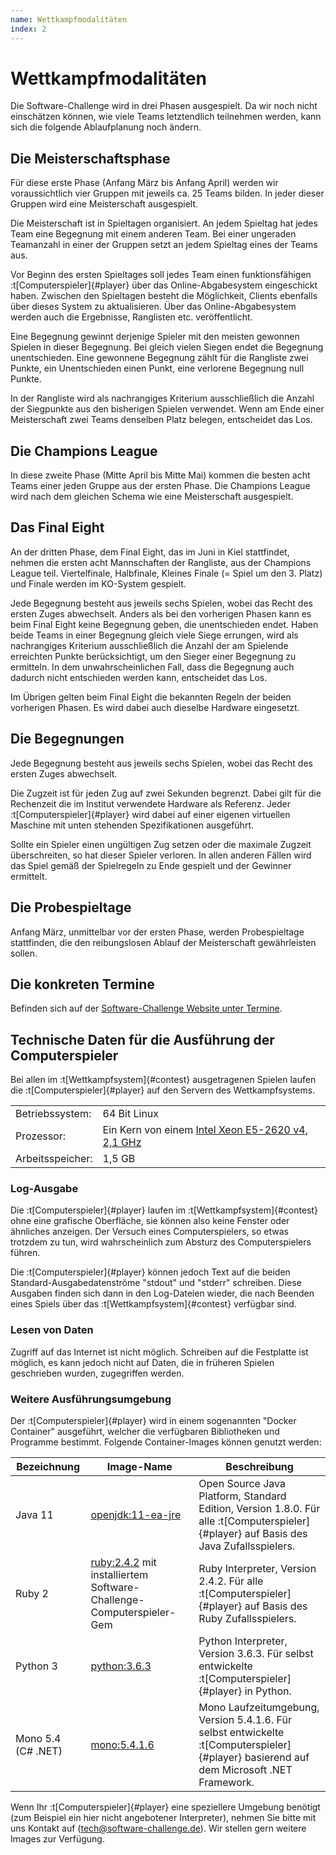 ```yaml
---
name: Wettkampfmodalitäten
index: 2
---
```


# Wettkampfmodalitäten

Die Software-Challenge wird in drei Phasen ausgespielt. Da wir noch
nicht einschätzen können, wie viele Teams letztendlich teilnehmen
werden, kann sich die folgende Ablaufplanung noch ändern.

## Die Meisterschaftsphase

Für diese erste Phase (Anfang März bis Anfang April) werden wir
voraussichtlich vier Gruppen mit jeweils ca. 25 Teams bilden. In jeder
dieser Gruppen wird eine Meisterschaft ausgespielt.

Die Meisterschaft ist in Spieltagen organisiert. An jedem Spieltag hat
jedes Team eine Begegnung mit einem anderen Team. Bei einer ungeraden
Teamanzahl in einer der Gruppen setzt an jedem Spieltag eines der Teams
aus.

Vor Beginn des ersten Spieltages soll jedes Team einen funktionsfähigen
:t[Computerspieler]{#player} über das Online-Abgabesystem eingeschickt haben. Zwischen den
Spieltagen besteht die Möglichkeit, Clients ebenfalls über dieses System
zu aktualisieren. Über das Online-Abgabesystem werden auch die
Ergebnisse, Ranglisten etc. veröffentlicht.

Eine Begegnung gewinnt derjenige Spieler mit den meisten gewonnen
Spielen in dieser Begegnung. Bei gleich vielen Siegen endet die
Begegnung unentschieden. Eine gewonnene Begegnung zählt für die
Rangliste zwei Punkte, ein Unentschieden einen Punkt, eine verlorene
Begegnung null Punkte.

In der Rangliste wird als nachrangiges Kriterium ausschließlich die
Anzahl der Siegpunkte aus den bisherigen Spielen verwendet. Wenn am Ende
einer Meisterschaft zwei Teams denselben Platz belegen, entscheidet das
Los.

## Die Champions League

In diese zweite Phase (Mitte April bis Mitte Mai) kommen die besten acht
Teams einer jeden Gruppe aus der ersten Phase. Die Champions League wird
nach dem gleichen Schema wie eine Meisterschaft ausgespielt.

## Das Final Eight

An der dritten Phase, dem Final Eight, das im Juni in Kiel stattfindet,
nehmen die ersten acht Mannschaften der Rangliste, aus der
Champions League teil. Viertelfinale, Halbfinale, Kleines Finale (=
Spiel um den 3. Platz) und Finale werden im KO-System gespielt.

Jede Begegnung besteht aus jeweils sechs Spielen, wobei das Recht des
ersten Zuges abwechselt. Anders als bei den vorherigen Phasen kann es
beim Final Eight keine Begegnung geben, die unentschieden endet. Haben
beide Teams in einer Begegnung gleich viele Siege errungen, wird als
nachrangiges Kriterium ausschließlich die Anzahl der am Spielende
erreichten Punkte berücksichtigt, um den Sieger einer Begegnung zu
ermitteln. In dem unwahrscheinlichen Fall, dass die Begegnung auch
dadurch nicht entschieden werden kann, entscheidet das Los.

Im Übrigen gelten beim Final Eight die bekannten Regeln der beiden
vorherigen Phasen. Es wird dabei auch dieselbe Hardware eingesetzt.

## Die Begegnungen

Jede Begegnung besteht aus jeweils sechs Spielen, wobei das Recht des
ersten Zuges abwechselt.

Die Zugzeit ist für jeden Zug auf zwei Sekunden begrenzt. Dabei gilt für
die Rechenzeit die im Institut verwendete Hardware als Referenz. Jeder
:t[Computerspieler]{#player} wird dabei auf einer eigenen virtuellen Maschine mit unten
stehenden Spezifikationen ausgeführt.

Sollte ein Spieler einen ungültigen Zug setzen oder die maximale Zugzeit
überschreiten, so hat dieser Spieler verloren. In allen anderen Fällen
wird das Spiel gemäß der Spielregeln zu Ende gespielt und der Gewinner
ermittelt.

## Die Probespieltage

Anfang März, unmittelbar vor der ersten Phase, werden Probespieltage
stattfinden, die den reibungslosen Ablauf der Meisterschaft
gewährleisten sollen.

## Die konkreten Termine

Befinden sich auf der [Software-Challenge Website unter
Termine](http://www.software-challenge.de/de/termine).

## Technische Daten für die Ausführung der Computerspieler

Bei allen im :t[Wettkampfsystem]{#contest} ausgetragenen Spielen
laufen die :t[Computerspieler]{#player} auf den Servern des Wettkampfsystems.

|                  |                                                   |
|------------------|---------------------------------------------------|
| Betriebssystem:  | 64 Bit Linux                                      |
| Prozessor:       | Ein Kern von einem [Intel Xeon E5-2620 v4, 2,1 GHz](https://ark.intel.com/de/products/92986/Intel-Xeon-Processor-E5-2620-v4-20M-Cache-2_10-GHz) |
| Arbeitsspeicher: | 1,5 GB                                            |

### Log-Ausgabe

Die :t[Computerspieler]{#player} laufen im :t[Wettkampfsystem]{#contest} ohne eine grafische
Oberfläche, sie können also keine Fenster oder ähnliches anzeigen. Der
Versuch eines Computerspielers, so etwas trotzdem zu tun, wird
wahrscheinlich zum Absturz des Computerspielers führen.

Die :t[Computerspieler]{#player} können jedoch Text auf die beiden
Standard-Ausgabedatenströme "stdout" und "stderr" schreiben. Diese
Ausgaben finden sich dann in den Log-Dateien wieder, die nach Beenden
eines Spiels über das :t[Wettkampfsystem]{#contest} verfügbar sind.

### Lesen von Daten

Zugriff auf das Internet ist nicht möglich. Schreiben auf die Festplatte
ist möglich, es kann jedoch nicht auf Daten, die in früheren Spielen
geschrieben wurden, zugegriffen werden.

### Weitere Ausführungsumgebung

Der :t[Computerspieler]{#player} wird in einem sogenannten "Docker Container"
ausgeführt, welcher die verfügbaren Bibliotheken und Programme bestimmt.
Folgende Container-Images können genutzt werden:

| Bezeichnung        | Image-Name                                                                                   | Beschreibung                                                                                                               |
| ------------------ | -------------------------------------------------------------------------------------------- | -------------------------------------------------------------------------------------------------------------------------- |
| Java 11             | [openjdk:11-ea-jre](https://hub.docker.com/_/openjdk/)                                       | Open Source Java Platform, Standard Edition, Version 1.8.0. Für alle :t[Computerspieler]{#player} auf Basis des Java Zufallsspielers.     |
| Ruby 2             | [ruby:2.4.2](https://hub.docker.com/_/ruby/) mit installiertem Software-Challenge-Computerspieler-Gem | Ruby Interpreter, Version 2.4.2. Für alle :t[Computerspieler]{#player} auf Basis des Ruby Zufallsspielers.                                |
| Python 3           | [python:3.6.3](https://hub.docker.com/_/python/)                                             | Python Interpreter, Version 3.6.3. Für selbst entwickelte :t[Computerspieler]{#player} in Python.                                       |
| Mono 5.4 (C# .NET) | [mono:5.4.1.6](https://hub.docker.com/_/mono/)                                               | Mono Laufzeitumgebung, Version 5.4.1.6. Für selbst entwickelte :t[Computerspieler]{#player} basierend auf dem Microsoft .NET Framework. |

Wenn Ihr :t[Computerspieler]{#player} eine speziellere Umgebung benötigt (zum
Beispiel ein hier nicht angebotener Interpreter), nehmen Sie bitte mit
uns Kontakt auf (<tech@software-challenge.de>). Wir stellen gern weitere
Images zur Verfügung.

